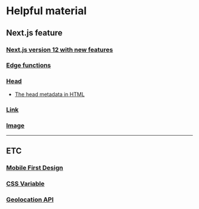# Helpful material

## Next.js feature

### [Next.js version 12 with new features](https://nextjs.org/blog/next-12)

### [Edge functions](https://vercel.com/features/edge-functions)

### [Head](https://nextjs.org/docs/api-reference/next/head)

- [The head metadata in HTML](https://developer.mozilla.org/en-US/docs/Learn/HTML/Introduction_to_HTML/The_head_metadata_in_HTML)

### [Link](https://nextjs.org/docs/api-reference/next/link)

### [Image](https://nextjs.org/docs/api-reference/next/image)

---

## ETC

### [Mobile First Design](https://css-tricks.com/how-to-develop-and-test-a-mobile-first-design-in-2021/)

### [CSS Variable](https://developer.mozilla.org/en-US/docs/Web/CSS/Using_CSS_custom_properties)

### [Geolocation API](https://developer.mozilla.org/ko/docs/Web/API/Geolocation_API)
